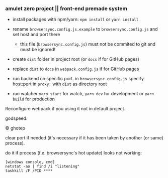 ### amulet zero project || front-end premade system 

- install packages with npm/yarn: 
`npm install` or `yarn install`

- rename `browsersync.config.js.example` to `browsersync.config.js` and set host and port there
  - this file (`browsersync.config.js`) must not be commited to git and must be ignored!
- create `dist` folder in project root (or `docs` if for GitHub pages)
 - replace `dist` to `docs` in `webpack.config.js` if for GitHub pages
  
- run backend on specific port. in `browsersync.config.js` specify host:port in `proxy:` with `dist` as directory root

- run watcher `yarn start` for watch, `yarn dev` for development or `yarn build` for production

Reconfigure webpack if you using it not in default project.

godspeed.

&copy; ghotep

clear port if needed (it's necessary if it has been taken by another (or same) process). 

do it if process (f.e. browsersync's hot update) looks not working:

``` 
[windows console, cmd]
netstat -ao | find /i "listening"
taskkill /F /PID ****
```
